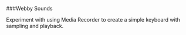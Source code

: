 ###Webby Sounds

Experiment with using Media Recorder to create a simple keyboard with sampling and playback.